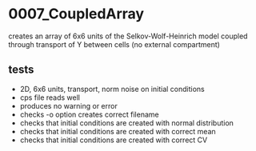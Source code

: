 # 0007_CoupledArray

creates an array of 6x6 units of the Selkov-Wolf-Heinrich model coupled through transport of Y between cells (no external compartment)

## tests

- 2D, 6x6 units, transport, norm noise on initial conditions
- cps file reads well
- produces no warning or error
- checks -o option creates correct filename
- checks that initial conditions are created with normal distribution
- checks that initial conditions are created with correct mean
- checks that initial conditions are created with correct CV
